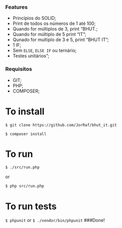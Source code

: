 ### Features

- Princípios do SOLID;
- Print de todos os números de 1 até 100;
- Quando for múltiplos de 3, print “BHUT.;
- Quando for múltiplo de 5 print “IT”;
- Qunado  for multiplo de 3 e 5, print “BHUT IT”;
- 1 IF;
- Sem `ELSE`, `ELSE IF` ou ternário;
- Testes unitários”;

### Requisitos

-  GIT;
-  PHP;
- COMPOSER;

# To install
`$ git clone https://github.com/JorRaf/bhut_it.git`

`$ composer install`

# To run
`$ ./src/run.php`

or

`$ php src/run.php`

# To run tests

`$ phpunit`
or 
`$ ./vendor/bin/phpunit`
###Done!
